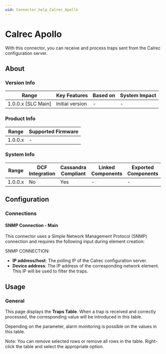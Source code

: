 ```yaml
---
uid: Connector_help_Calrec_Apollo
---
```


# Calrec Apollo

With this connector, you can receive and process traps sent from the Calrec configuration server.

## About

### Version Info

| Range                | Key Features     | Based on     | System Impact     |
|----------------------|------------------|--------------|-------------------|
| 1.0.0.x [SLC Main]   | Initial version  | -            | -                 |

### Product Info

| Range     | Supported Firmware     |
|-----------|------------------------|
| 1.0.0.x   | -                      |

### System Info

| Range     | DCF Integration     | Cassandra Compliant     | Linked Components     | Exported Components     |
|-----------|---------------------|-------------------------|-----------------------|-------------------------|
| 1.0.0.x   | No                  | Yes                     | -                     | -                       |

## Configuration

### Connections

#### SNMP Connection - Main

This connector uses a Simple Network Management Protocol (SNMP) connection and requires the following input during element creation:

SNMP CONNECTION:

- **IP address/host**: The polling IP of the Calrec configuration server.
- **Device address**: The IP address of the corresponding network element. This IP will be used to filter the traps.

## Usage

### General

This page displays the **Traps Table**. When a trap is received and correctly processed, the corresponding value will be introduced in this table.

Depending on the parameter, alarm monitoring is possible on the values in this table.

Note: You can remove selected rows or remove all rows in the table. Right-click the table and select the appropriate option.
